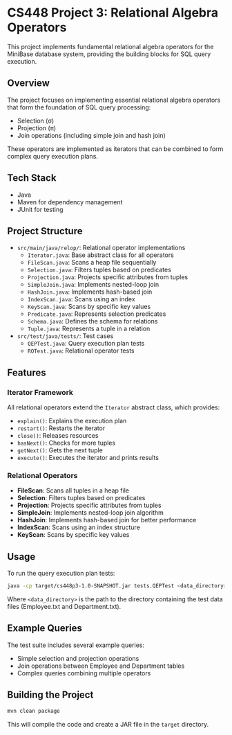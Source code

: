 # CS448 Project 3: Relational Algebra Operators

This project implements fundamental relational algebra operators for the MiniBase database system, providing the building blocks for SQL query execution.

## Overview

The project focuses on implementing essential relational algebra operators that form the foundation of SQL query processing:
- Selection (σ)
- Projection (π)
- Join operations (including simple join and hash join)

These operators are implemented as iterators that can be combined to form complex query execution plans.

## Tech Stack

- Java
- Maven for dependency management
- JUnit for testing

## Project Structure

- `src/main/java/relop/`: Relational operator implementations
  - `Iterator.java`: Base abstract class for all operators
  - `FileScan.java`: Scans a heap file sequentially
  - `Selection.java`: Filters tuples based on predicates
  - `Projection.java`: Projects specific attributes from tuples
  - `SimpleJoin.java`: Implements nested-loop join
  - `HashJoin.java`: Implements hash-based join
  - `IndexScan.java`: Scans using an index
  - `KeyScan.java`: Scans by specific key values
  - `Predicate.java`: Represents selection predicates
  - `Schema.java`: Defines the schema for relations
  - `Tuple.java`: Represents a tuple in a relation
- `src/test/java/tests/`: Test cases
  - `QEPTest.java`: Query execution plan tests
  - `ROTest.java`: Relational operator tests

## Features

### Iterator Framework

All relational operators extend the `Iterator` abstract class, which provides:
- `explain()`: Explains the execution plan
- `restart()`: Restarts the iterator
- `close()`: Releases resources
- `hasNext()`: Checks for more tuples
- `getNext()`: Gets the next tuple
- `execute()`: Executes the iterator and prints results

### Relational Operators

- **FileScan**: Scans all tuples in a heap file
- **Selection**: Filters tuples based on predicates
- **Projection**: Projects specific attributes from tuples
- **SimpleJoin**: Implements nested-loop join algorithm
- **HashJoin**: Implements hash-based join for better performance
- **IndexScan**: Scans using an index structure
- **KeyScan**: Scans by specific key values

## Usage

To run the query execution plan tests:

```bash
java -cp target/cs448p3-1.0-SNAPSHOT.jar tests.QEPTest <data_directory>
```

Where `<data_directory>` is the path to the directory containing the test data files (Employee.txt and Department.txt).

## Example Queries

The test suite includes several example queries:
- Simple selection and projection operations
- Join operations between Employee and Department tables
- Complex queries combining multiple operators

## Building the Project

```bash
mvn clean package
```

This will compile the code and create a JAR file in the `target` directory.
